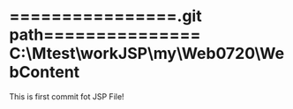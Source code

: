 ================.git path===============
C:\Mtest\workJSP\my\Web0720\WebContent
========================================

This is first commit fot JSP File!

